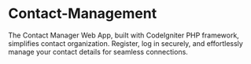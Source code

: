 # Contact-Management
The Contact Manager Web App, built with CodeIgniter PHP framework, simplifies contact organization. Register, log in securely, and effortlessly manage your contact details for seamless connections.
